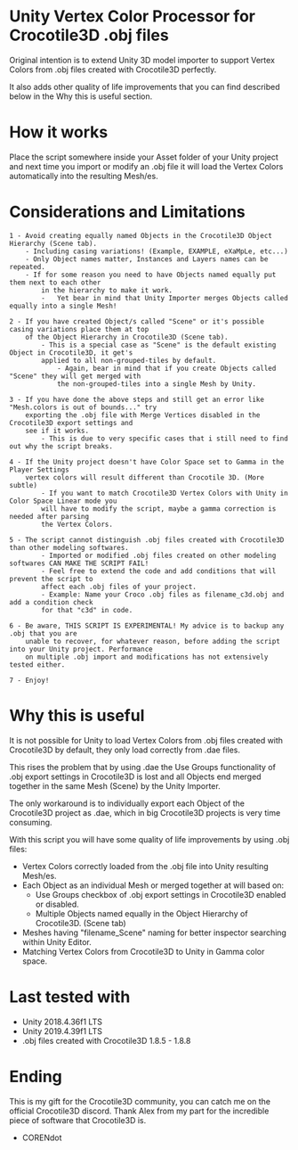 # Unity Vertex Color Processor for Crocotile3D .obj files

Original intention is to extend Unity 3D model importer to support Vertex Colors
from .obj files created with Crocotile3D perfectly.

It also adds other quality of life improvements that you can find described
below in the Why this is useful section.

# How it works

Place the script somewhere inside your Asset folder of your Unity project and next time
you import or modify an .obj file it will load the Vertex Colors automatically into the resulting 
Mesh/es.

# Considerations and Limitations

    1 - Avoid creating equally named Objects in the Crocotile3D Object Hierarchy (Scene tab). 
        - Including casing variations! (Example, EXAMPLE, eXaMpLe, etc...)
        - Only Object names matter, Instances and Layers names can be repeated.
        - If for some reason you need to have Objects named equally put them next to each other
            in the hierarchy to make it work.
            -   Yet bear in mind that Unity Importer merges Objects called equally into a single Mesh!

    2 - If you have created Object/s called "Scene" or it's possible casing variations place them at top
        of the Object Hierarchy in Crocotile3D (Scene tab).
            - This is a special case as "Scene" is the default existing Object in Crocotile3D, it get's
            applied to all non-grouped-tiles by default. 
                - Again, bear in mind that if you create Objects called "Scene" they will get merged with 
                the non-grouped-tiles into a single Mesh by Unity.
            
    3 - If you have done the above steps and still get an error like "Mesh.colors is out of bounds..." try
        exporting the .obj file with Merge Vertices disabled in the Crocotile3D export settings and 
        see if it works.
            - This is due to very specific cases that i still need to find out why the script breaks.
            
    4 - If the Unity project doesn't have Color Space set to Gamma in the Player Settings 
        vertex colors will result different than Crocotile 3D. (More subtle)
            - If you want to match Crocotile3D Vertex Colors with Unity in Color Space Linear mode you
            will have to modify the script, maybe a gamma correction is needed after parsing
            the Vertex Colors.
            
    5 - The script cannot distinguish .obj files created with Crocotile3D than other modeling softwares. 
            - Imported or modified .obj files created on other modeling softwares CAN MAKE THE SCRIPT FAIL!
            - Feel free to extend the code and add conditions that will prevent the script to 
            affect each .obj files of your project. 
            - Example: Name your Croco .obj files as filename_c3d.obj and add a condition check 
            for that "c3d" in code.        
    
    6 - Be aware, THIS SCRIPT IS EXPERIMENTAL! My advice is to backup any .obj that you are 
        unable to recover, for whatever reason, before adding the script into your Unity project. Performance
        on multiple .obj import and modifications has not extensively tested either.

    7 - Enjoy!

# Why this is useful

It is not possible for Unity to load Vertex Colors from .obj files created with Crocotile3D by default, they only load correctly from .dae files.

This rises the problem that by using .dae the Use Groups functionality of .obj export settings in Crocotile3D is lost and all Objects end merged together in the same Mesh (Scene) by the Unity Importer. 

The only workaround is to individually export each Object of the Crocotile3D project as .dae, which in big Crocotile3D projects is very time consuming.

With this script you will have some quality of life improvements by using .obj files:

- Vertex Colors correctly loaded from the .obj file into Unity resulting Mesh/es.
- Each Object as an individual Mesh or merged together at will based on:
    - Use Groups checkbox of .obj export settings in Crocotile3D enabled or disabled.
    - Multiple Objects named equally in the Object Hierarchy of Crocotile3D. (Scene tab)
- Meshes having "filename_Scene" naming for better inspector searching within Unity Editor.
- Matching Vertex Colors from Crocotile3D to Unity in Gamma color space.

# Last tested with

- Unity 2018.4.36f1 LTS
- Unity 2019.4.39f1 LTS
- .obj files created with Crocotile3D 1.8.5 - 1.8.8

# Ending

This is my gift for the Crocotile3D community, you can catch me on the official Crocotile3D discord. Thank Alex from my part for the incredible piece of software that Crocotile3D is.
- CORENdot
